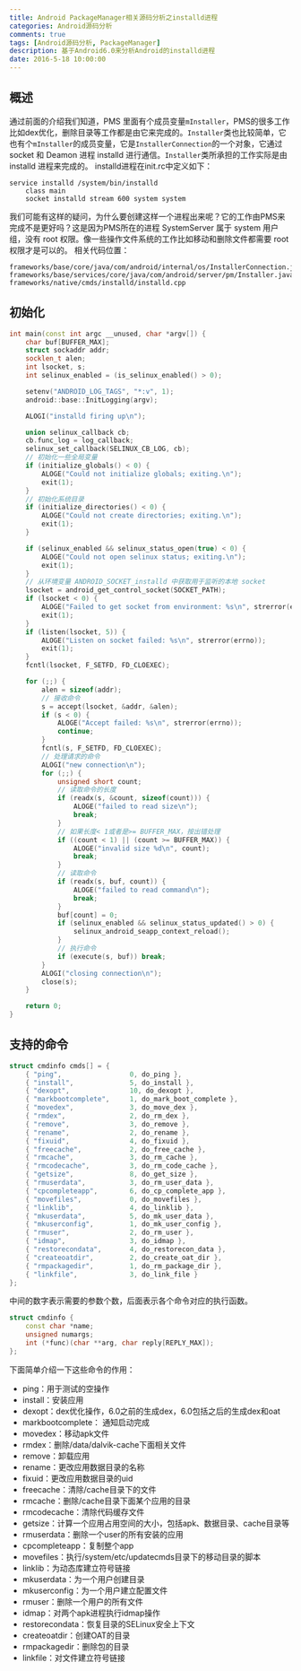 ```yaml
---
title: Android PackageManager相关源码分析之installd进程
categories: Android源码分析
comments: true
tags: [Android源码分析, PackageManager]
description: 基于Android6.0来分析Android的installd进程
date: 2016-5-18 10:00:00
---
```


## 概述

通过前面的介绍我们知道，PMS 里面有个成员变量`mInstaller`，PMS的很多工作比如dex优化，删除目录等工作都是由它来完成的。`Installer`类也比较简单，它也有个`mInstaller`的成员变量，它是`InstallerConnection`的一个对象，它通过 socket 和 Deamon 进程 installd 进行通信。`Installer`类所承担的工作实际是由 installd 进程来完成的。
installd进程在init.rc中定义如下：

```
service installd /system/bin/installd
    class main
    socket installd stream 600 system system
```

我们可能有这样的疑问，为什么要创建这样一个进程出来呢？它的工作由PMS来完成不是更好吗？这是因为PMS所在的进程 SystemServer 属于 system 用户组，没有 root 权限。像一些操作文件系统的工作比如移动和删除文件都需要 root 权限才是可以的。
相关代码位置：

```
frameworks/base/core/java/com/android/internal/os/InstallerConnection.java
frameworks/base/services/core/java/com/android/server/pm/Installer.java
frameworks/native/cmds/installd/installd.cpp
```

## 初始化

```cpp
int main(const int argc __unused, char *argv[]) {
    char buf[BUFFER_MAX];
    struct sockaddr addr;
    socklen_t alen;
    int lsocket, s;
    int selinux_enabled = (is_selinux_enabled() > 0);

    setenv("ANDROID_LOG_TAGS", "*:v", 1);
    android::base::InitLogging(argv);

    ALOGI("installd firing up\n");

    union selinux_callback cb;
    cb.func_log = log_callback;
    selinux_set_callback(SELINUX_CB_LOG, cb);
    // 初始化一些全局变量
    if (initialize_globals() < 0) {
        ALOGE("Could not initialize globals; exiting.\n");
        exit(1);
    }
    // 初始化系统目录
    if (initialize_directories() < 0) {
        ALOGE("Could not create directories; exiting.\n");
        exit(1);
    }

    if (selinux_enabled && selinux_status_open(true) < 0) {
        ALOGE("Could not open selinux status; exiting.\n");
        exit(1);
    }
    // 从环境变量 ANDROID_SOCKET_installd 中获取用于监听的本地 socket
    lsocket = android_get_control_socket(SOCKET_PATH);
    if (lsocket < 0) {
        ALOGE("Failed to get socket from environment: %s\n", strerror(errno));
        exit(1);
    }
    if (listen(lsocket, 5)) {
        ALOGE("Listen on socket failed: %s\n", strerror(errno));
        exit(1);
    }
    fcntl(lsocket, F_SETFD, FD_CLOEXEC);

    for (;;) {
        alen = sizeof(addr);
        // 接收命令
        s = accept(lsocket, &addr, &alen);
        if (s < 0) {
            ALOGE("Accept failed: %s\n", strerror(errno));
            continue;
        }
        fcntl(s, F_SETFD, FD_CLOEXEC);
        // 处理请求的命令
        ALOGI("new connection\n");
        for (;;) {
            unsigned short count;
            // 读取命令的长度
            if (readx(s, &count, sizeof(count))) {
                ALOGE("failed to read size\n");
                break;
            }
            // 如果长度< 1或者是>= BUFFER_MAX，按出错处理
            if ((count < 1) || (count >= BUFFER_MAX)) {
                ALOGE("invalid size %d\n", count);
                break;
            }
            // 读取命令
            if (readx(s, buf, count)) {
                ALOGE("failed to read command\n");
                break;
            }
            buf[count] = 0;
            if (selinux_enabled && selinux_status_updated() > 0) {
                selinux_android_seapp_context_reload();
            }
            // 执行命令
            if (execute(s, buf)) break;
        }
        ALOGI("closing connection\n");
        close(s);
    }

    return 0;
}
```

## 支持的命令

```cpp
struct cmdinfo cmds[] = {
    { "ping",                 0, do_ping },
    { "install",              5, do_install },
    { "dexopt",               10, do_dexopt },
    { "markbootcomplete",     1, do_mark_boot_complete },
    { "movedex",              3, do_move_dex },
    { "rmdex",                2, do_rm_dex },
    { "remove",               3, do_remove },
    { "rename",               2, do_rename },
    { "fixuid",               4, do_fixuid },
    { "freecache",            2, do_free_cache },
    { "rmcache",              3, do_rm_cache },
    { "rmcodecache",          3, do_rm_code_cache },
    { "getsize",              8, do_get_size },
    { "rmuserdata",           3, do_rm_user_data },
    { "cpcompleteapp",        6, do_cp_complete_app },
    { "movefiles",            0, do_movefiles },
    { "linklib",              4, do_linklib },
    { "mkuserdata",           5, do_mk_user_data },
    { "mkuserconfig",         1, do_mk_user_config },
    { "rmuser",               2, do_rm_user },
    { "idmap",                3, do_idmap },
    { "restorecondata",       4, do_restorecon_data },
    { "createoatdir",         2, do_create_oat_dir },
    { "rmpackagedir",         1, do_rm_package_dir },
    { "linkfile",             3, do_link_file }
};
```

中间的数字表示需要的参数个数，后面表示各个命令对应的执行函数。

```cpp
struct cmdinfo {
    const char *name;
    unsigned numargs;
    int (*func)(char **arg, char reply[REPLY_MAX]);
};
```

下面简单介绍一下这些命令的作用：

 * ping：用于测试的空操作
 * install：安装应用
 * dexopt：dex优化操作，6.0之前的生成dex，6.0包括之后的生成dex和oat
 * markbootcomplete： 通知启动完成
 * movedex：移动apk文件
 * rmdex：删除/data/dalvik-cache下面相关文件
 * remove：卸载应用
 * rename：更改应用数据目录的名称
 * fixuid：更改应用数据目录的uid
 * freecache：清除/cache目录下的文件
 * rmcache：删除/cache目录下面某个应用的目录
 * rmcodecache：清除代码缓存文件
 * getsize：计算一个应用占用空间的大小，包括apk、数据目录、cache目录等
 * rmuserdata：删除一个user的所有安装的应用
 * cpcompleteapp：复制整个app
 * movefiles：执行/system/etc/updatecmds目录下的移动目录的脚本
 * linklib：为动态库建立符号链接
 * mkuserdata：为一个用户创建目录
 * mkuserconfig：为一个用户建立配置文件
 * rmuser：删除一个用户的所有文件
 * idmap：对两个apk进程执行idmap操作
 * restorecondata：恢复目录的SELinux安全上下文
 * createoatdir：创建OAT的目录
 * rmpackagedir：删除包的目录
 * linkfile：对文件建立符号链接


